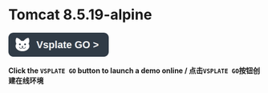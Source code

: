 # Tomcat 8.5.19-alpine

<a href="https://www.vsplate.com/?docker-compose=https://github.com/vsplate/dcenvs/tomcat/8.5.19-alpine"><img alt="VSPLATE GO" src="https://raw.githubusercontent.com/vsplate/images/master/vsgo_btn.png" width="200px"></a>

**Click the `VSPLATE GO` button to launch a demo online / 点击`VSPLATE GO`按钮创建在线环境**